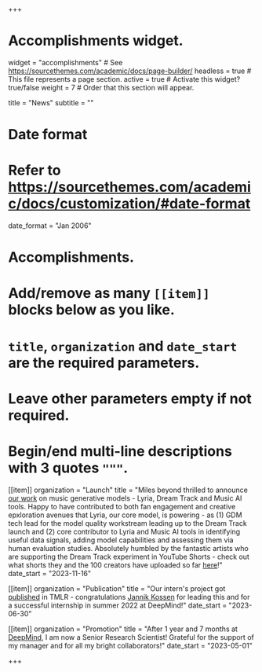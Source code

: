 +++
# Accomplishments widget.
widget = "accomplishments"  # See https://sourcethemes.com/academic/docs/page-builder/
headless = true  # This file represents a page section.
active = true  # Activate this widget? true/false
weight = 7  # Order that this section will appear.

title = "News"
subtitle = ""

# Date format
#   Refer to https://sourcethemes.com/academic/docs/customization/#date-format
date_format = "Jan 2006"

# Accomplishments.
#   Add/remove as many `[[item]]` blocks below as you like.
#   `title`, `organization` and `date_start` are the required parameters.
#   Leave other parameters empty if not required.
#   Begin/end multi-line descriptions with 3 quotes `"""`.

[[item]]
  organization = "Launch"
  title = "Miles beyond thrilled to announce [our work](https://deepmind.google/discover/blog/transforming-the-future-of-music-creation/) on music generative models - Lyria, Dream Track and Music AI tools. Happy to have contributed to both fan engagement and creative epxloration avenues that Lyria, our core model, is powering - as (1) GDM tech lead for the model quality workstream leading up to the Dream Track launch and (2) core contributor to Lyria and Music AI tools in identifying useful data signals, adding model capabilities and assessing them via human evaluation studies. Absolutely humbled by the fantastic artists who are supporting the Dream Track experiment in YouTube Shorts - check out what shorts they and the 100 creators have uploaded so far [here](https://www.youtube.com/results?search_query=dreamtrackai)!"
  date_start = "2023-11-16"

[[item]]
  organization = "Publication"
  title = "Our intern's project got [published](https://openreview.net/forum?id=Gbu1bHQhEL) in TMLR - congratulations [Jannik Kossen](https://www.jlko.eu/) for leading this and for a successful internship in summer 2022 at DeepMind!"
  date_start = "2023-06-30"

[[item]]
  organization = "Promotion"
  title = "After 1 year and 7 months at [DeepMind](https://www.deepmind.com/), I am now a Senior Research Scientist! Grateful for the support of my manager and for all my bright collaborators!"
  date_start = "2023-05-01"

+++
